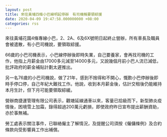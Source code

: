 ```yaml
---
layout: post
title: 來往黃埔四條小巴線明起停辦　有司機稱要領綜援
date: 2020-04-09 19:47:58.000000000 +08:00
categories: rss
---
```


來往黃埔花園4條專線小巴，2、2A、6及6X號明日起終止營辦，所有車長及職員會被遣散，有小巴司機說，要領取綜援。

66歲的小巴司機表示，小巴線停辦後即時失業，自己要養家，會再找司機的工作，他指上月薪金由17000多元減至14000多元，又說幾個月前小巴人流已減低，批評政府的薪金補貼計劃太遲推出。

另一名76歲的小巴司機說，做了21年，感到不捨得和不開心，慨歎小巴停辦後即時手停口停，自己年紀大難找工作。他說，收到本月薪金後，估計交租後仍能維持本月生計，但下月可能要領取綜緩。

營辦商捷運管理有限公司表示，觀塘延線通車以來，客量已拾級而下，新型肺炎疫情後，困境雪上加霜，錄得超過200萬元虧損，即使政府昨日宣布提出薪酬資助，亦於事無補。

勞工處表示關注事件，已聯絡僱主了解情況，及提醒公司須按《僱傭條例》及合約條款向受影響員工作出補償。
